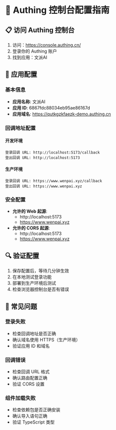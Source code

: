 # 🔐 Authing 控制台配置指南

## 📋 访问 Authing 控制台

1. 访问：https://console.authing.cn/
2. 登录你的 Authing 账户
3. 找到应用：文派AI

## 🔧 应用配置

### 基本信息
- **应用名称**: 文派AI
- **应用 ID**: 6867fdc88034eb95ae86167d
- **应用域名**: https://qutkgzkfaezk-demo.authing.cn

### 回调地址配置

#### 开发环境
```
登录回调 URL: http://localhost:5173/callback
登出回调 URL: http://localhost:5173
```

#### 生产环境
```
登录回调 URL: https://www.wenpai.xyz/callback
登出回调 URL: https://www.wenpai.xyz
```

### 安全配置
- **允许的 Web 起源**: 
  - http://localhost:5173
  - https://www.wenpai.xyz
- **允许的 CORS 起源**:
  - http://localhost:5173
  - https://www.wenpai.xyz

## 🔍 验证配置

1. 保存配置后，等待几分钟生效
2. 在本地测试登录功能
3. 部署到生产环境后测试
4. 检查浏览器控制台是否有错误

## 🐛 常见问题

### 登录失败
- 检查回调地址是否正确
- 确认域名使用 HTTPS（生产环境）
- 验证应用 ID 和域名

### 回调错误
- 检查回调 URL 格式
- 确认路由配置正确
- 验证 CORS 设置

### 组件加载失败
- 检查依赖包是否正确安装
- 确认导入语句正确
- 验证 TypeScript 类型
